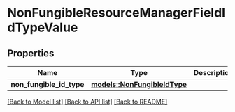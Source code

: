# NonFungibleResourceManagerFieldIdTypeValue

## Properties

Name | Type | Description | Notes
------------ | ------------- | ------------- | -------------
**non_fungible_id_type** | [**models::NonFungibleIdType**](NonFungibleIdType.md) |  | 

[[Back to Model list]](../README.md#documentation-for-models) [[Back to API list]](../README.md#documentation-for-api-endpoints) [[Back to README]](../README.md)


